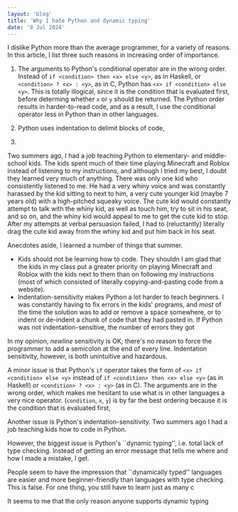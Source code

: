 ```yaml
---
layout: 'blog'
title: 'Why I hate Python and dynamic typing'
date: '9 Jul 2024'
---
```


I dislike Python more than the average programmer, for a variety of reasons. In this article, I list three such reasons in increasing order of importance.

1. The arguments to Python's conditional operator are in the wrong order. Instead of `if <condition> then <x> else <y>`, as in Haskell, or `<condition> ? <x> : <y>`, as in C, Python has `<x> if <condition> else <y>`. This is totally illogical, since it is the condition that is evaluated first, before determing whether `x` or `y` should be returned. The Python order results in harder-to-read code, and as a result, I use the conditional operator less in Python than in other languages.

2. Python uses indentation to delimit blocks of code, 

3. 

<!-- no block comments -->
<!-- definition function in loop/comprehension -->
<!-- map returns "map object" -->

Two summers ago, I had a job teaching Python to elementary- and middle-school kids. The kids spent much of their time playing Minecraft and Roblox instead of listening to my instructions, and although I tried my best, I doubt they learned very much of anything. There was only one kid who consistently listened to me. He had a very whiny voice and was constantly harassed by the kid sitting to next to him, a very cute younger kid (maybe 7 years old) with a high-pitched squeaky voice. The cute kid would constantly attempt to talk with the whiny kid, as well as touch him, try to sit in his seat, and so on, and the whiny kid would appeal to me to get the cute kid to stop. After my attempts at verbal persuasion failed, I had to (reluctantly) literally drag the cute kid away from the whiny kid and put him back in his seat. 

Anecdotes aside, I learned a number of things that summer.

* Kids should not be learning how to code. They shouldn    I am glad that the kids in my class put a greater priority on playing Minecraft and Roblox with the kids next to them than on following my instructions (most of which consisted of literally copying-and-pasting code from a website).
* Indentation-sensitivity makes Python a lot harder to teach beginners. I was constantly having to fix errors in the kids' programs, and _most_ of the time the solution was to add or remove a space somewhere, or to indent or de-indent a chunk of code that they had pasted in. If Python was not indentation-sensitive, the number of errors they got 

In my opinion, _newline_ sensitivity is OK; there's no reason to force the programmer to add a semicolon at the end of every line. Indentation sensitivity, however, is both unintuitive and hazardous. 

A minor issue is that Python's `if` operator takes the form of `<x> if <condition> else <y>` instead of `if <condition> then <x> else <y>` (as in Haskell) or `<condition> ? <x> : <y>` (as in C). The arguments are in the wrong order, which makes me hesitant to use what is in other languages a very nice operator. (`condition`, `x`, `y`) is by far the best ordering because it is the condition that is evaluated first, 

Another issue is Python's indentation-sensitivity. Two summers ago I had a job teaching kids how to code in Python.

However, the biggest issue is Python's ``dynamic typing'', i.e. total lack of type checking. Instead of getting an error message that tells me where and how I made a mistake, I get. 

People seem to have the impression that ``dynamically typed'' languages are easier and more beginner-friendly than languages with type checking. This is false. For one thing, you still have to learn just as many c

It seems to me that the only reason anyone supports dynamic typing 


